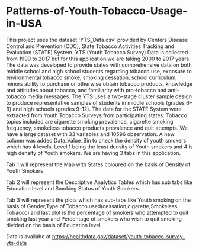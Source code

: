 # Patterns-of-Youth-Tobacco-Usage-in-USA
This project uses the dataset 'YTS_Data.csv' provided by Centers Disease Control and Prevention (CDC), State Tobacco Activities
Tracking and Evaluation (STATE) System. YTS (Youth Tobacco Survey) Data is collected from 1999 to 2017 but for this application
we are taking 2000 to 2017 years. The data was developed to provide states with comprehensive data on both middle school and 
high school students regarding tobacco use, exposure to environmental tobacco smoke, smoking cessation, school curriculum, 
minors ability to purchase or otherwise obtain tobacco products, knowledge and attitudes about tobacco, and familiarity with
pro-tobacco and anti-tobacco media messages. The YTS uses a two-stage cluster sample design to produce representative samples
of students in middle schools (grades 6–8) and high schools (grades 9–12). The data for the STATE System were extracted from 
Youth Tobacco Surveys from participating states. Tobacco topics included are cigarette smoking prevalence, cigarette smoking 
frequency, smokeless tobacco products prevalence and quit attempts. We have a large dataset with 33 variables and 
10596 observation. 
A new column was added Data_Value_Bin to check the density of youth smokers which has 
4 levels, Level 1 being the least density of Youth smokers and 4 is high density of Youth smokers. We are having 3 tabs in 
this application. 

Tab 1 will represent the Map with States coloured on the basis of Density of Youth Smokers 

Tab 2 will represent the Descriptive Analytics Tables which has sub tabs like Education level and Smoking Status of Youth Smokers. 

Tab 3 will represent the plots which has sub-tabs like Youth smoking on the basis of Gender,Type of Tobacco used(cessation,cigarette,Smokeless Tobacco) and last plot is the percentage of smokers who attempted to quit smoking last year and Percentage of smokers who wish to quit smoking divided on the basis of Education level 

Data is availabe at https://healthdata.gov/dataset/youth-tobacco-survey-yts-data
